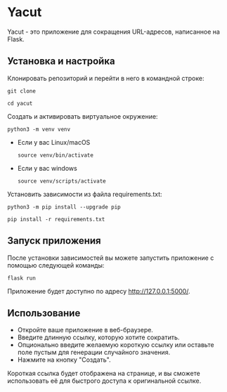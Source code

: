 # Yacut

Yacut - это приложение для сокращения URL-адресов, написанное на Flask.

## Установка и настройка

Клонировать репозиторий и перейти в него в командной строке:

```
git clone 
```

```
cd yacut
```

Cоздать и активировать виртуальное окружение:

```
python3 -m venv venv
```

* Если у вас Linux/macOS

    ```
    source venv/bin/activate
    ```

* Если у вас windows

    ```
    source venv/scripts/activate
    ```

Установить зависимости из файла requirements.txt:

```
python3 -m pip install --upgrade pip
```

```
pip install -r requirements.txt
```
## Запуск приложения
После установки зависимостей вы можете запустить приложение с помощью следующей команды:
```
flask run
```
Приложение будет доступно по адресу http://127.0.0.1:5000/.

## Использование
- Откройте ваше приложение в веб-браузере.
- Введите длинную ссылку, которую хотите сократить.
- Опционально введите желаемую короткую ссылку или оставьте поле пустым для генерации случайного значения.
- Нажмите на кнопку "Создать".


Короткая ссылка будет отображена на странице, и вы сможете использовать её для быстрого доступа к оригинальной ссылке.